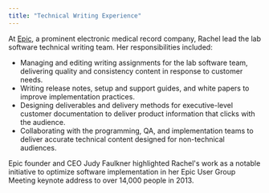 ```yaml
---
title: "Technical Writing Experience"
---
```


At [Epic](http://www.epic.com), a prominent electronic medical record company,
Rachel lead the lab software technical writing team. Her responsibilities
included:

- Managing and editing writing assignments for the lab software team, delivering
  quality and consistency content in response to customer needs.
- Writing release notes, setup and support guides, and white papers to improve
  implementation practices.
- Designing deliverables and delivery methods for executive-level customer
  documentation to deliver product information that clicks with the audience.
- Collaborating with the programming, QA, and implementation teams to deliver
  accurate technical content designed for non-technical audiences.

Epic founder and CEO Judy Faulkner highlighted Rachel's work as a notable
initiative to optimize software implementation in her Epic User Group Meeting
keynote address to over 14,000 people in 2013.
